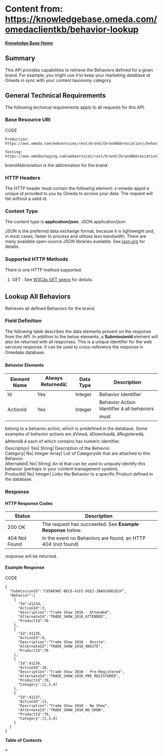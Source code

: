# Content from: https://knowledgebase.omeda.com/omedaclientkb/behavior-lookup

[**Knowledge Base Home**](../omedaclientkb/)

## Summary

This API provides capabilities to retrieve the Behaviors defined for a given
brand. For example, you might use it to keep your marketing database at Omeda
in sync with your content taxonomy category.

## General Technical Requirements

The following technical requirements apply to all requests for this API.

### Base Resource URI

CODE

    
    
    Production: https://ows.omeda.com/webservices/rest/brand/{brandAbbreviation}/behavior/*
    
    Testing:    https://ows.omedastaging.com/webservices/rest/brand/{brandAbbreviation}/behavior/*
    

brandAbbreviation is the abbreviation for the brand

### HTTP Headers

The HTTP header must contain the following element: x-omeda-appid a unique id
provided to you by Omeda to access your data. The request will fail without a
valid id.

### Content Type

The content type is **application/json**. JSON application/json

JSON is the preferred data exchange format, because it is lightweight and, in
most cases, faster to process and utilizes less bandwidth. There are many
available open-source JSON libraries available. See
[json.org](http://www.json.org/) for details.

### Supported HTTP Methods

There is one HTTP method supported:

  1. GET : See [W3Câs GET specs](http://www.w3.org/Protocols/rfc2616/rfc2616-sec9.html#sec9.3) for details.

## Lookup All Behaviors

Retrieves all defined Behaviors for the brand.

### Field Definition

The following table describes the data elements present on the response from
the API. In addition to the below elements, a **SubmissionId** element will
also be returned with all responses. This is a unique identifier for the web
services response. It can be used to cross-reference the response in Omedaâs
database.

#### Behavior Elements

Element Name| Always Returnedâ¦| Data Type| Description  
---|---|---|---  
Id| Yes| Integer| Behavior Identifier  
ActionId| Yes| Integer| Behavior Action Identifier â all behaviors must
belong to a behavior action, which is predefined in the database. Some
examples of behavior actions are âViewâ, âDownloadâ, âRegisteredâ,
âAttendâ â each of which contains has numeric identifier.  
Description| Yes| String| Description of the Behavior.  
Category| No| Integer Array| List of CategoryIds that are attached to this
Behavior.  
AlternateId| No| String| An id that can be used to uniquely identify this
behavior (perhaps in your content management system).  
ProductId| No| Integer| Links the Behavior to a specific Product defined in
the database.  
  
### Response

#### HTTP Response Codes

Status| Description  
---|---  
200 OK| The request has succeeded. See **Example Response** below.  
404 Not Found| In the event no Behaviors are found, an HTTP 404 (not found)
response will be returned.  
  
#### Example Response

CODE

    
    
    {
      "SubmissionId":"C95AE90C-BEC6-41F2-91E2-2BA9168D1D1F",
      "Behavior":[
        {
          "Id":41234, 
          "ActionId":3, 
          "Description":"Trade Show 2010 - Attended",
          "AlternateId":"TRADE_SHOW_2010_ATTENDED",
          "ProductId":76
        },       
        { 
          "Id":41235, 
          "ActionId":8, 
          "Description":"Trade Show 2010 - Onsite",
          "AlternateId":"TRADE_SHOW_2010_ONSITE",
          "ProductId":76
        },
        {
          "Id":41236, 
          "ActionId":10, 
          "Description":"Trade Show 2010 - Pre-Registered",
          "AlternateId":"TRADE_SHOW_2010_PRE_REGISTERED",
          "ProductId":76,
          "Category":[2,3,4]
        },
        { 
          "Id":41237, 
          "ActionId":11, 
          "Description":"Trade Show 2010 - No Show",
          "AlternateId":"TRADE_SHOW_2010_NO_SHOW",
          "ProductId":76,
          "Category":[2,3,4]
        }
      ]
    } 

**Table of Contents**

×

